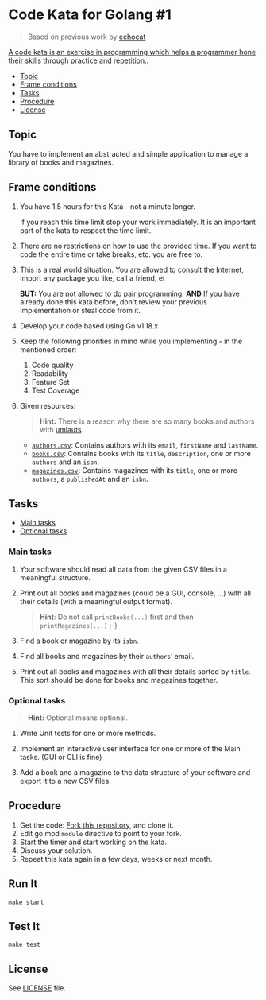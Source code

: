 # Code Kata for Golang #1

> Based on previous work by [echocat](https://github.com/echocat/golang-kata-1)

[A code kata is an exercise in programming which helps a programmer hone their skills through practice and repetition.](<https://en.wikipedia.org/wiki/Kata_(programming)>).

- [Topic](#topic)
- [Frame conditions](#frame-conditions)
- [Tasks](#tasks)
- [Procedure](#procedure)
- [License](#license)

## Topic

You have to implement an abstracted and simple application to manage a library of books and magazines.

## Frame conditions

1. You have 1.5 hours for this Kata - not a minute longer.

   If you reach this time limit stop your work immediately.
   It is an important part of the kata to respect the time limit.

2. There are no restrictions on how to use the provided time.
   If you want to code the entire time or take breaks, etc. you are free to.

3. This is a real world situation. You are allowed to consult the Internet, import any package you like, call a friend, et

   **BUT:** You are not allowed to do [pair programming](https://en.wikipedia.org/wiki/Pair_programming).
   **AND** If you have already done this kata before, don't review your previous implementation or steal code from it.

4. Develop your code based using Go v1.18.x

5. Keep the following priorities in mind while you implementing - in the mentioned order:

   1. Code quality
   2. Readability
   3. Feature Set
   4. Test Coverage

6. Given resources:

   > **Hint:** There is a reason why there are so many books and authors with [umlauts](https://en.wikipedia.org/wiki/Germanic_umlaut).

   - [`authors.csv`](resources/authors.csv): Contains authors with its `email`, `firstName` and `lastName`.
   - [`books.csv`](resources/books.csv): Contains books with its `title`, `description`, one or more `authors` and an `isbn`.
   - [`magazines.csv`](resources/magazines.csv): Contains magazines with its `title`, one or more `authors`, a `publishedAt` and an `isbn`.

## Tasks

- [Main tasks](#main-tasks)
- [Optional tasks](#optional-tasks)

### Main tasks

1. Your software should read all data from the given CSV files in a meaningful structure.

2. Print out all books and magazines (could be a GUI, console, …) with all their details (with a meaningful output format).

   > **Hint**: Do not call `printBooks(...)` first and then `printMagazines(...)` ;-)

3. Find a book or magazine by its `isbn`.

4. Find all books and magazines by their `authors`’ email.

5. Print out all books and magazines with all their details sorted by `title`.
   This sort should be done for books and magazines together.

### Optional tasks

> **Hint:** Optional means optional.

1. Write Unit tests for one or more methods.

2. Implement an interactive user interface for one or more of the Main tasks. (GUI or CLI is fine)

3. Add a book and a magazine to the data structure of your software and export it to a new CSV files.

## Procedure

1. Get the code: [Fork this repository](https://github.com/fathom5/code-kata-1/fork), and clone it.
2. Edit go.mod `module` directive to point to your fork.
3. Start the timer and start working on the kata.
4. Discuss your solution.
5. Repeat this kata again in a few days, weeks or next month.

## Run It

    make start

## Test It

    make test

## License

See [LICENSE](LICENSE) file.
